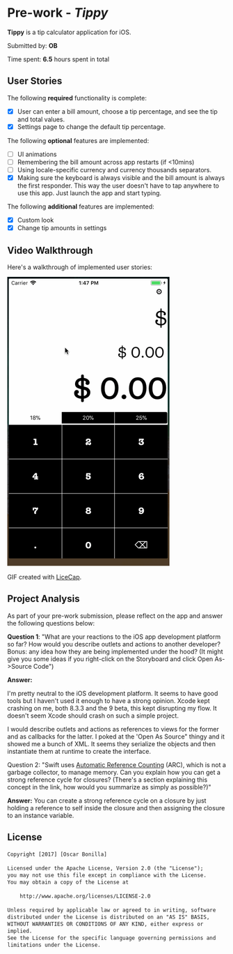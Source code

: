 # Pre-work - *Tippy*

**Tippy** is a tip calculator application for iOS.

Submitted by: **OB**

Time spent: **6.5** hours spent in total

## User Stories

The following **required** functionality is complete:

* [x] User can enter a bill amount, choose a tip percentage, and see the tip and total values.
* [x] Settings page to change the default tip percentage.

The following **optional** features are implemented:
* [ ] UI animations
* [ ] Remembering the bill amount across app restarts (if <10mins)
* [ ] Using locale-specific currency and currency thousands separators.
* [x] Making sure the keyboard is always visible and the bill amount is always the first responder. This way the user doesn't have to tap anywhere to use this app. Just launch the app and start typing.

The following **additional** features are implemented:

- [x] Custom look
- [x] Change tip amounts in settings

## Video Walkthrough 

Here's a walkthrough of implemented user stories:

![screenshot](/Images/Tippy-v3.gif?raw=true "Screenshot of Tippy")

GIF created with [LiceCap](http://www.cockos.com/licecap/).

## Project Analysis

As part of your pre-work submission, please reflect on the app and answer the following questions below:

**Question 1**: "What are your reactions to the iOS app development platform so far? How would you describe outlets and actions to another developer? Bonus: any idea how they are being implemented under the hood? (It might give you some ideas if you right-click on the Storyboard and click Open As->Source Code")

**Answer:** 

I'm pretty neutral to the iOS development platform. It seems to have good tools but I haven't used it  enough to have a strong opinion.
Xcode kept crashing on me, both 8.3.3 and the 9 beta, this kept disrupting my flow. It doesn't seem Xcode should crash on such a simple project.

I would describe outlets and actions as references to views for the former and as callbacks for the latter. I poked at the 'Open As Source" thingy and it showed me a bunch of XML. It seems they serialize the objects and then instantiate them at runtime to create the interface. 

Question 2: "Swift uses [Automatic Reference Counting](https://developer.apple.com/library/content/documentation/Swift/Conceptual/Swift_Programming_Language/AutomaticReferenceCounting.html#//apple_ref/doc/uid/TP40014097-CH20-ID49) (ARC), which is not a garbage collector, to manage memory. Can you explain how you can get a strong reference cycle for closures? (There's a section explaining this concept in the link, how would you summarize as simply as possible?)"

**Answer:** You can create a strong reference cycle on a closure by just holding a reference to self inside the closure and then assigning the closure to an instance variable.



## License

    Copyright [2017] [Oscar Bonilla]

    Licensed under the Apache License, Version 2.0 (the "License");
    you may not use this file except in compliance with the License.
    You may obtain a copy of the License at

        http://www.apache.org/licenses/LICENSE-2.0

    Unless required by applicable law or agreed to in writing, software
    distributed under the License is distributed on an "AS IS" BASIS,
    WITHOUT WARRANTIES OR CONDITIONS OF ANY KIND, either express or implied.
    See the License for the specific language governing permissions and
    limitations under the License.

